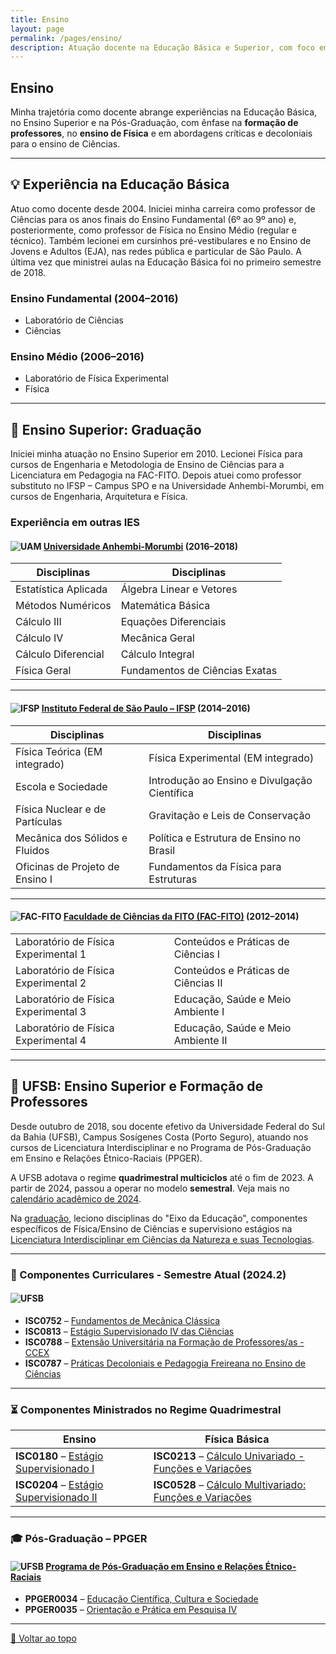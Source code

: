 ```yaml
---
title: Ensino
layout: page
permalink: /pages/ensino/
description: Atuação docente na Educação Básica e Superior, com foco em Física e formação de professores.
---
```


<a id="top"></a>

## Ensino

Minha trajetória como docente abrange experiências na Educação Básica, no Ensino Superior e na Pós-Graduação, com ênfase na **formação de professores**, no **ensino de Física** e em abordagens críticas e decoloniais para o ensino de Ciências.

---

## 💡 Experiência na Educação Básica

Atuo como docente desde 2004. Iniciei minha carreira como professor de Ciências para os anos finais do Ensino Fundamental (6º ao 9º ano) e, posteriormente, como professor de Física no Ensino Médio (regular e técnico). Também lecionei em cursinhos pré-vestibulares e no Ensino de Jovens e Adultos (EJA), nas redes pública e particular de São Paulo. A última vez que ministrei aulas na Educação Básica foi no primeiro semestre de 2018.

<div class="grid grid-cols-1 sm:grid-cols-2 gap-6 mt-6">

  <div class="bg-gray-50 border-l-4 border-blue-600 p-4 rounded-xl shadow-sm hover:shadow-md transition transform hover:-translate-y-1">
    <h3 class="text-blue-700 font-semibold text-lg">Ensino Fundamental (2004–2016)</h3>
    <ul class="text-gray-700 mt-2 text-sm list-disc list-inside">
      <li>Laboratório de Ciências</li>
      <li>Ciências</li>
    </ul>
  </div>

  <div class="bg-gray-50 border-l-4 border-blue-600 p-4 rounded-xl shadow-sm hover:shadow-md transition transform hover:-translate-y-1">
    <h3 class="text-blue-700 font-semibold text-lg">Ensino Médio (2006–2016)</h3>
    <ul class="text-gray-700 mt-2 text-sm list-disc list-inside">
      <li>Laboratório de Física Experimental</li>
      <li>Física</li>
    </ul>
  </div>

</div>

---

## 🏫 Ensino Superior: Graduação

Iniciei minha atuação no Ensino Superior em 2010. Lecionei Física para cursos de Engenharia e Metodologia de Ensino de Ciências para a Licenciatura em Pedagogia na FAC-FITO. Depois atuei como professor substituto no IFSP – Campus SPO e na Universidade Anhembi-Morumbi, em cursos de Engenharia, Arquitetura e Física.

### Experiência em outras IES

#### ![UAM](https://itxesco.github.io/imagens/icones/icons16/uam-icon.ico) [Universidade Anhembi-Morumbi](https://portal.anhembi.br/escolas/engenharia-e-tecnologia/) (2016–2018)

| Disciplinas | Disciplinas |
|---|---|
| Estatística Aplicada | Álgebra Linear e Vetores |
| Métodos Numéricos | Matemática Básica |
| Cálculo III | Equações Diferenciais |
| Cálculo IV | Mecânica Geral |
| Cálculo Diferencial | Cálculo Integral |
| Física Geral | Fundamentos de Ciências Exatas |

---

#### ![IFSP](https://itxesco.github.io/imagens/icones/icons16/ifsp-icon.ico) [Instituto Federal de São Paulo – IFSP](https://spo.ifsp.edu.br) (2014–2016)

| Disciplinas | Disciplinas |
|---|---|
| Física Teórica (EM integrado) | Física Experimental (EM integrado) |
| Escola e Sociedade | Introdução ao Ensino e Divulgação Científica |
| Física Nuclear e de Partículas | Gravitação e Leis de Conservação |
| Mecânica dos Sólidos e Fluidos | Política e Estrutura de Ensino no Brasil |
| Oficinas de Projeto de Ensino I | Fundamentos da Física para Estruturas |

---

#### ![FAC-FITO](https://itxesco.github.io/imagens/icones/icons16/fac_fito-icon.ico) [Faculdade de Ciências da FITO (FAC-FITO)](http://fito.edu.br) (2012–2014)

| | |
|---|---|
| Laboratório de Física Experimental 1 | Conteúdos e Práticas de Ciências I |
| Laboratório de Física Experimental 2 | Conteúdos e Práticas de Ciências II |
| Laboratório de Física Experimental 3 | Educação, Saúde e Meio Ambiente I |
| Laboratório de Física Experimental 4 | Educação, Saúde e Meio Ambiente II |

---

## 🧪 UFSB: Ensino Superior e Formação de Professores

Desde outubro de 2018, sou docente efetivo da Universidade Federal do Sul da Bahia (UFSB), Campus Sosígenes Costa (Porto Seguro), atuando nos cursos de Licenciatura Interdisciplinar e no Programa de Pós-Graduação em Ensino e Relações Étnico-Raciais (PPGER).

A UFSB adotava o regime **quadrimestral multiciclos** até o fim de 2023. A partir de 2024, passou a operar no modelo **semestral**. Veja mais no [calendário acadêmico de 2024](https://ufsb.edu.br/images/Calendário_Acadêmico/Calendário_2024.pdf).

Na [graduação](https://ufsb.edu.br/ensino/graduacao), leciono disciplinas do "Eixo da Educação", componentes específicos de Física/Ensino de Ciências e supervisiono estágios na [Licenciatura Interdisciplinar em Ciências da Natureza e suas Tecnologias](https://ufsb.edu.br/component/content/article/1907-licenciatura-interdisciplinar-em-ciencias-da-natureza-csc).

---

### 📘 Componentes Curriculares - Semestre Atual (2024.2)

#### ![UFSB](https://itxesco.github.io/imagens/icones/icons16/ufsb-icon.jpg)

- **ISC0752** – [Fundamentos de Mecânica Clássica](https://itxesco.github.io/pages/aulas/ISC0752_index.html)  
- **ISC0813** – [Estágio Supervisionado IV das Ciências](https://itxesco.github.io/pages/aulas/ISC0813_index.html)  
- **ISC0788** – [Extensão Universitária na Formação de Professores/as - CCEX](https://itxesco.github.io/pages/aulas/ISC0788_index.html)  
- **ISC0787** – [Práticas Decoloniais e Pedagogia Freireana no Ensino de Ciências](https://itxesco.github.io/pages/aulas/ISC0787_index.html)

---

### ⏳ Componentes Ministrados no Regime Quadrimestral

| Ensino | Física Básica |
|---|---|
| **ISC0180** – [Estágio Supervisionado I](https://itxesco.github.io/aulas/ISC0180/index.html) | **ISC0213** – [Cálculo Univariado - Funções e Variações](https://itxesco.github.io/aulas/ISC0213/index.html) |
| **ISC0204** – [Estágio Supervisionado II](https://itxesco.github.io/aulas/ISC0204/index.html) | **ISC0528** – [Cálculo Multivariado: Funções e Variações](https://itxesco.github.io/aulas/ISC0221/index.html) |

---

### 🎓 Pós-Graduação – PPGER

#### ![UFSB](https://itxesco.github.io/imagens/icones/icons16/ufsb-icon.jpg) [Programa de Pós-Graduação em Ensino e Relações Étnico-Raciais](https://ufsb.edu.br/ppger)

- **PPGER0034** – [Educação Científica, Cultura e Sociedade](https://itxesco.github.io/pages/aulas/ppger0034.html)  
- **PPGER0035** – [Orientação e Prática em Pesquisa IV](https://itxesco.github.io/aulas/PPGER0035/index.html)

---

[🔼 Voltar ao topo](#top)
